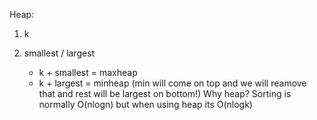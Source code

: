 Heap:
1. k
2. smallest / largest

   * k + smallest = maxheap
   * k + largest = minheap (min will come on top and we will reamove that and rest will be largest on bottom!)
Why heap?
  Sorting is normally O(nlogn) but when using heap its O(nlogk)
